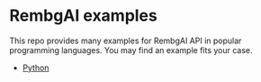# RembgAI examples
This repo provides many examples for RembgAI API in popular programming languages. You may find an example fits your case.
- [Python](./python/requests/README.md)